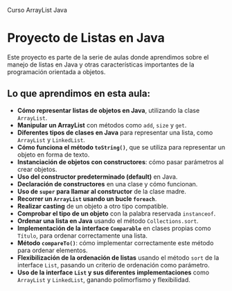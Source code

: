 Curso ArrayList Java

# Proyecto de Listas en Java

Este proyecto es parte de la serie de aulas donde aprendimos sobre el manejo de listas en Java y otras características importantes de la programación orientada a objetos.

## Lo que aprendimos en esta aula:

- **Cómo representar listas de objetos en Java**, utilizando la clase `ArrayList`.
- **Manipular un ArrayList** con métodos como `add`, `size` y `get`.
- **Diferentes tipos de clases en Java** para representar una lista, como `ArrayList` y `LinkedList`.
- **Cómo funciona el método `toString()`**, que se utiliza para representar un objeto en forma de texto.
- **Instanciación de objetos con constructores**: cómo pasar parámetros al crear objetos.
- **Uso del constructor predeterminado (default)** en Java.
- **Declaración de constructores** en una clase y cómo funcionan.
- **Uso de `super` para llamar al constructor** de la clase madre.
- **Recorrer un `ArrayList` usando un bucle `foreach`**.
- **Realizar casting** de un objeto a otro tipo compatible.
- **Comprobar el tipo de un objeto** con la palabra reservada `instanceof`.
- **Ordenar una lista en Java** usando el método `Collections.sort`.
- **Implementación de la interface `Comparable`** en clases propias como `Título`, para ordenar correctamente una lista.
- **Método `compareTo()`**: cómo implementar correctamente este método para ordenar elementos.
- **Flexibilización de la ordenación de listas** usando el método `sort` de la interface `List`, pasando un criterio de ordenación como parámetro.
- **Uso de la interface `List` y sus diferentes implementaciones** como `ArrayList` y `LinkedList`, ganando polimorfismo y flexibilidad.
  

